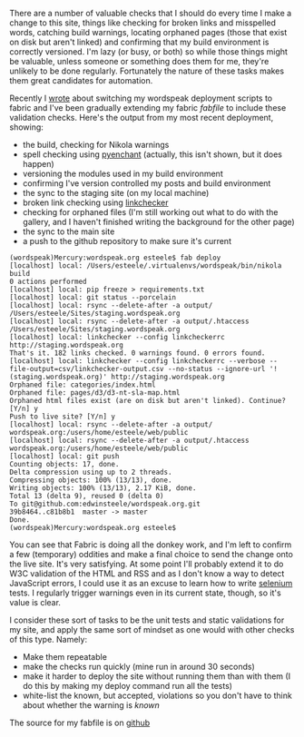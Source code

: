 <!--
.. title: Let the computer do the menial testing
.. slug: let-the-computer-do-the-menial-testing
.. date: 2013/03/17 15:41:31
.. spellcheck_exceptions: 
.. tags: Technology, Python
.. link: 
.. description: 
-->


There are a number of valuable checks that I should do every time I make a change to this site, things like checking for broken links and misspelled words, catching build warnings, locating orphaned pages (those that exist on disk but aren't linked) and confirming that my build environment is correctly versioned. I'm lazy (or busy, or both) so while those things might be valuable, unless someone or something does them for me, they're unlikely to be done regularly. Fortunately the nature of these tasks makes them great candidates for automation.

Recently I [wrote](/posts/experimenting-with-fabric-for-deployments.html) about switching my wordspeak deployment scripts to fabric and I've been gradually extending my fabric *fabfile* to include these validation checks. Here's the output from my most recent deployment, showing:

-   the build, checking for Nikola warnings
-   spell checking using [pyenchant](https://pypi.python.org/pypi/pyenchant) (actually, this isn't shown, but it does happen)
-   versioning the modules used in my build environment
-   confirming I've version controlled my posts and build environment
-   the sync to the staging site (on my local machine)
-   broken link checking using [linkchecker](https://pypi.python.org/pypi/linkchecker)
-   checking for orphaned files (I'm still working out what to do with the gallery, and I haven't finished writing the background for the other page)
-   the sync to the main site
-   a push to the github repository to make sure it's current

```.console
(wordspeak)Mercury:wordspeak.org esteele$ fab deploy
[localhost] local: /Users/esteele/.virtualenvs/wordspeak/bin/nikola build
0 actions performed
[localhost] local: pip freeze > requirements.txt
[localhost] local: git status --porcelain
[localhost] local: rsync --delete-after -a output/ /Users/esteele/Sites/staging.wordspeak.org
[localhost] local: rsync --delete-after -a output/.htaccess /Users/esteele/Sites/staging.wordspeak.org
[localhost] local: linkchecker --config linkcheckerrc http://staging.wordspeak.org
That's it. 182 links checked. 0 warnings found. 0 errors found.
[localhost] local: linkchecker --config linkcheckerrc --verbose --file-output=csv/linkchecker-output.csv --no-status --ignore-url '!(staging.wordspeak.org)' http://staging.wordspeak.org
Orphaned file: categories/index.html
Orphaned file: pages/d3/d3-nt-sla-map.html
Orphaned html files exist (are on disk but aren't linked). Continue? [Y/n] y
Push to live site? [Y/n] y
[localhost] local: rsync --delete-after -a output/ wordspeak.org:/users/home/esteele/web/public
[localhost] local: rsync --delete-after -a output/.htaccess wordspeak.org:/users/home/esteele/web/public
[localhost] local: git push
Counting objects: 17, done.
Delta compression using up to 2 threads.
Compressing objects: 100% (13/13), done.
Writing objects: 100% (13/13), 2.17 KiB, done.
Total 13 (delta 9), reused 0 (delta 0)
To git@github.com:edwinsteele/wordspeak.org.git
39b8464..c81b8b1  master -> master
Done.
(wordspeak)Mercury:wordspeak.org esteele$
```

You can see that Fabric is doing all the donkey work, and I'm left to confirm a few (temporary) oddities and make a final choice to send the change onto the live site. It's very satisfying. At some point I'll probably extend it to do W3C validation of the HTML and RSS and as I don't know a way to detect JavaScript errors, I could use it as an excuse to learn how to write [selenium](https://pypi.python.org/pypi/selenium) tests. I regularly trigger warnings even in its current state, though, so it's value is clear.

I consider these sort of tasks to be the unit tests and static validations for my site, and apply the same sort of mindset as one would with other checks of this type. Namely:

-   Make them repeatable
-   make the checks run quickly (mine run in around 30 seconds)
-   make it harder to deploy the site without running them than with them (I do this by making my deploy command run all the tests)
-   white-list the known, but accepted, violations so you don't have to think about whether the warning is *known*

The source for my fabfile is on [github](https://github.com/edwinsteele/wordspeak.org/blob/master/fabfile.py)

